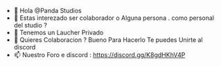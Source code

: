 - 👋 Hola  @Panda Studios
- 👀 Estas interezado ser colaborador o Alguna persona . como personal del studio ? 
- 🌱 Tenemos un Laucher Privado 
- 💞️ Quieres Colaboracion ? Bueno Para Hacerlo Te puedes Unirte al discord
- 📫 Nuestro Foro e discord : https://discord.gg/K8gdHKhV4P

<!---
ArashiStudios/ArashiStudios is a ✨ special ✨ repository because its `README.md` (this file) appears on your GitHub profile.
You can click the Preview link to take a look at your changes.
--->
